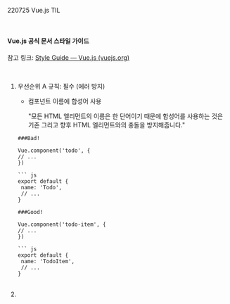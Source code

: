 220725 Vue.js TIL

<br/>

#### Vue.js 공식 문서 스타일 가이드

참고 링크: [Style Guide — Vue.js (vuejs.org)](https://kr.vuejs.org/v2/style-guide/index.html)

<br/>

1. 우선순위 A 규칙: 필수 (에러 방지)

   - 컴포넌트 이름에 합성어 사용

     "모든 HTML 엘리먼트의 이름은 한 단어이기 때문에 합성어를 사용하는 것은 기존 그리고 향후 HTML 엘리먼트와의 충돌을 방지해줍니다."

   ```
   ###Bad!
   
   Vue.component('todo', {
   // ...
   })
   
   ​``` js
   export default {
   	name: 'Todo',
   	// ...
   }
   ```

   ```
   ###Good!
   
   Vue.component('todo-item', {
   // ...
   })
   
   ​``` js
   export default {
   	name: 'TodoItem',
   	// ...
   }
   ```

   <br/>

2. 